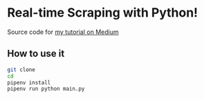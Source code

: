 # Real-time Scraping with Python!

Source code for [my tutorial on Medium](https://medium.com/@mottet.dev/real-time-scraping-with-python-5ca773ee473d)

## How to use it

```sh
git clone
cd
pipenv install
pipenv run python main.py
```
